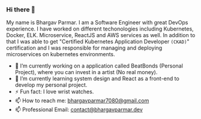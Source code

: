 ### Hi there 👋

My name is Bhargav Parmar. I am a Software Engineer with great DevOps experience. I have worked on different techonologies including Kubernetes, Docker, ELK. Microservice, ReactJS and AWS services as well. In addition to that I was able to get "Certified Kubernetes Application Developer `(CKAD)`" certification and I was responsible for managing and deploying microservices on kubernetes environments.

- 🔭 I’m currently working on a application called BeatBonds (Personal Project), where you can invest in a artist (No real money).
- 🌱 I’m currently learning system design and React as a front-end to develop my personal project.
- ⚡ Fun fact: I love wrist watches.
- 📫 How to reach me: bhargavparmar7080@gmail.com
- 📫 Professional Email: contact@bhargavparmar.dev

<!-- - 🤔 I’m looking a job as a Java Developer/Backend Developer and ready to relocate. -->

<!--
- 👯 I’m looking to collaborate on ...
- 🤔 I’m looking for help with ... 
- 💬 Ask me about ... 
-->

  
<!--
- 😄 Pronouns: ... 
-->
<!--My portfolio [here](https://bhargav0605.github.io/portfolio)-->

<!--
**bhargav0605/bhargav0605** is a ✨ _special_ ✨ repository because its `README.md` (this file) appears on your GitHub profile.

Here are some ideas to get you started:
-->
